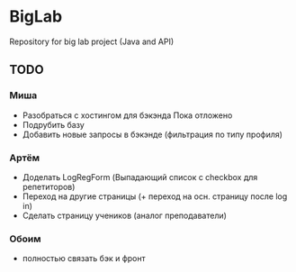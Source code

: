 # BigLab
Repository for big lab project (Java and API)

## TODO
### Миша
* Разобраться с хостингом для бэкэнда
Пока отложено
* Подрубить базу
* Добавить новые запросы в бэкэнде (фильтрация по типу профиля) 

### Артём
* Доделать LogRegForm (Выпадающий список с checkbox для репетиторов)
* Переход на другие страницы (+ переход на осн. страницу после log in) 
* Сделать страницу учеников (аналог преподаватели)

### Обоим
* полностью связать бэк и фронт
